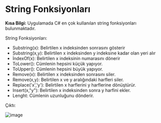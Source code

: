 # String Fonksiyonları

**Kısa Bilgi:** Uygulamada C# en çok kullanılan string fonksiyonları bulunmaktadır.

String Fonksiyonları:
- Substring(x): Belirtilen x indeksinden sonrasını gösterir
- Substring(x,y): Belirtilen x indeksinden y indeksine kadar olan yeri alır
- İndexOf(x): Belirtilen x indeksinin numarasını dönerir
- ToLower(): Cümlenin hepsini küçük yapıyor.
- ToUpper(): Cümlenin hepsini büyük yapıyor.
- Remove(x): Belirtilen x indeksinden sonrasını siler.
- Remove(x,y): Belirtilen x ve y aralığındaki harfleri siler.
- Replace('x','y'): Belirtilen x harflerini y harflerine dönüştürür.
- Insert(x,"y"): Belirtilen x indeksinden sonra y harfini ekler.
- Lenght: Cümlenin uzunluğunu dönderir.


Çıktı:

![image](https://user-images.githubusercontent.com/82734214/117001124-a4138700-acea-11eb-9c6f-cfda67e2ab5e.png)
